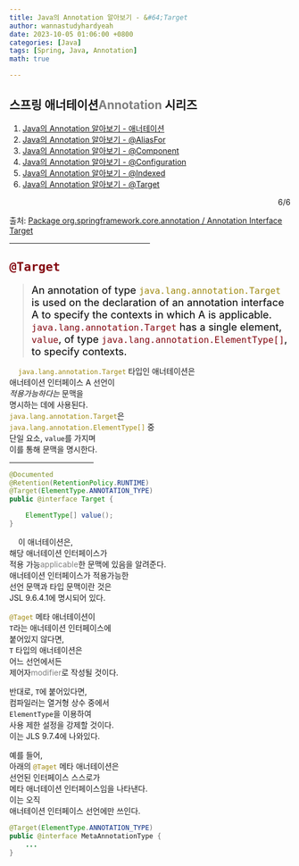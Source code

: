 ```yaml
---
title: Java의 Annotation 알아보기 - &#64;Target
author: wannastudyhardyeah
date: 2023-10-05 01:06:00 +0800
categories: [Java]
tags: [Spring, Java, Annotation]
math: true

---
```

<div class="toc-multiple-posts">
<h2>스프링 애너테이션<span style="color: #808080;">Annotation</span> 시리즈</h2>
<ol class="sc-fmciRz gyCSrP"><li><a href="/posts/Searching-for-Annotation-in-Java/">Java의 Annotation 알아보기 - 애너테이션</a></li>
<li><a href="/posts/Searching-for-Annotation-AliasFor-in-Java/">Java의 Annotation 알아보기 - &#64;AliasFor</a></li>
<li><a href="/posts/Searching-for-Annotation-Component-in-Java/">Java의 Annotation 알아보기 - &#64;Component</a></li>
<li><a href="/posts/Searching-for-Annotation-Configuration-in-Java/">Java의 Annotation 알아보기 - &#64;Configuration</a></li>
<li><a href="/posts/Searching-for-Annotation-Indexed-in-Java/">Java의 Annotation 알아보기 - &#64;Indexed</a></li>
<li><a href="/posts/Searching-for-Annotation-Target-in-Java/" aria-current="page" class="active">Java의 Annotation 알아보기 - &#64;Target</a></li>
</ol><div class="sc-fIosxK hRRhWV"><div class="sc-gUQvok eBShCz">
<div class="series-number" align="right">6/6</div>
</div></div>
</div>

출처: <a href="https://docs.oracle.com/en/java/javase/17/docs/api/java.base/java/lang/annotation/Target.html">Package org.springframework.core.annotation / Annotation Interface Target</a>
<hr width="50%">
<h2 id="what-is-Indexed-annotation-h2"><code class="language-java highlighter-rouge" style="color: #83060e; font-size: 1.35rem;">@Target</code></h2>


> <div style="color:black; font-size:1.15rem">An annotation of type <code class="language-java highlighter-rouge" style="color: #9E880D;">java.lang.annotation.Target</code> is used on the declaration of an annotation interface A to specify the contexts in which A is applicable. <code class="language-java highlighter-rouge" style="color: #83060e; font-size: 1.0rem;">java.lang.annotation.Target</code> has a single element, <code class="language-java highlighter-rouge" style="color: #83060e; font-size: 1.0rem;">value</code>, of type <code class="language-java highlighter-rouge" style="color: #83060e; font-size: 1.0rem;">java.lang.annotation.ElementType[]</code>, to specify contexts.</div>

&nbsp;&nbsp;&nbsp;&nbsp;<code class="language-java highlighter-rouge" style="color: #9E880D;">java.lang.annotation.Target</code> 타입인 애너테이션은<br>
애너테이션 인터페이스 A 선언이<br>
<i>적용가능하다는</i> 문맥을<br>
명시하는 데에 사용된다.<br>
<code class="language-java highlighter-rouge" style="color: #9E880D;">java.lang.annotation.Target</code>은<br>
<code class="language-java highlighter-rouge" style="color: #9E880D;">java.lang.annotation.ElementType[]</code> 중<br>
단일 요소, ``value``를 가지며<br>
이를 통해 문맥을 명시한다.<br>

<hr width="30%">

```java
@Documented
@Retention(RetentionPolicy.RUNTIME)
@Target(ElementType.ANNOTATION_TYPE)
public @interface Target {

    ElementType[] value();
}
```

&nbsp;&nbsp;&nbsp;&nbsp;이 애너테이션은,<br>
해당 애너테이션 인터페이스가<br>
적용 가능<span style="color: #808080;">applicable</span>한 문맥에 있음을 알려준다.<br>
애너테이션 인터페이스가 적용가능한<br>
선언 문맥과 타입 문맥이란 것은<br>
JSL 9.6.4.1에 명시되어 있다.<br>

<code class="language-java highlighter-rouge" style="color: #9E880D;">@Taget</code> 메타 애너테이션이<br>
``T``라는 애너테이션 인터페이스에<br>
붙어있지 않다면,<br>
``T`` 타입의 애너테이션은<br>
어느 선언에서든<br>
제어자<span style="color: #808080;">modifier</span>로 작성될 것이다.<br>

반대로, ``T``에 붙어있다면,<br>
컴파일러는 열거형 상수 중에서<br>
``ElementType``을 이용하여<br>
사용 제한 설정을 강제할 것이다.<br>
이는 JLS 9.7.4에 나와있다.<br>

예를 들어,<br>
아래의 <code class="language-java highlighter-rouge" style="color: #9E880D;">@Taget</code> 메타 애너테이션은<br>
선언된 인터페이스 스스로가<br>
메타 애너테이션 인터페이스임을 나타낸다.<br>
이는 오직<br>
애너테이션 인터페이스 선언에만 쓰인다.<br>

```java
@Target(ElementType.ANNOTATION_TYPE)
public @interface MetaAnnotationType {
    ...
}
```
